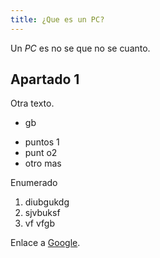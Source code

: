 ```yaml
---
title: ¿Que es un PC?
---
```


Un *PC* es no se que no se cuanto.

## Apartado 1

Otra texto.

* gb

- puntos 1
- punt o2
- otro mas

Enumerado

1. diubgukdg
2. sjvbuksf
3. vf vfgb

Enlace a [Google](https://www.google.com).